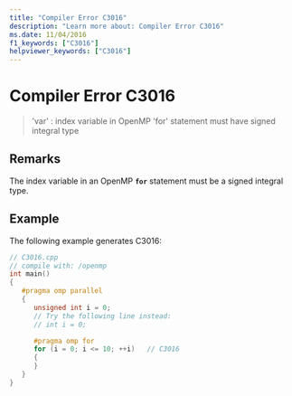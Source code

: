 ```yaml
---
title: "Compiler Error C3016"
description: "Learn more about: Compiler Error C3016"
ms.date: 11/04/2016
f1_keywords: ["C3016"]
helpviewer_keywords: ["C3016"]
---
```

# Compiler Error C3016

> 'var' : index variable in OpenMP 'for' statement must have signed integral type

## Remarks

The index variable in an OpenMP **`for`** statement must be a signed integral type.

## Example

The following example generates C3016:

```cpp
// C3016.cpp
// compile with: /openmp
int main()
{
   #pragma omp parallel
   {
      unsigned int i = 0;
      // Try the following line instead:
      // int i = 0;

      #pragma omp for
      for (i = 0; i <= 10; ++i)   // C3016
      {
      }
   }
}
```

